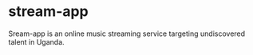 # stream-app
Sream-app is an online music streaming service targeting undiscovered talent in Uganda. 
